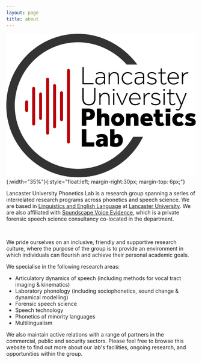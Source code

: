 ```yaml
---
layout: page
title: about
---
```


![logo](img/logo.jpg){:width="35%"}{:style="float:left; margin-right:30px; margin-top: 6px;"}

Lancaster University Phonetics Lab is a research group spanning a series of interrelated research programs across phonetics and speech science. We are based in [Linguistics and English Language](https://www.lancaster.ac.uk/social-sciences/linguistics-and-english-language/) at [Lancaster University](https://www.lancaster.ac.uk). We are also affiliated with [Soundscape Voice Evidence](https://soundscapevoice.com), which is a private forensic speech science consultancy co-located in the department.

<br>

We pride ourselves on an inclusive, friendly and supportive research culture, where the purpose of the group is to provide an environment in which individuals can flourish and achieve their personal academic goals.

We specialise in the following research areas:

* Articulatory dynamics of speech (including methods for vocal tract imaging & kinematics)
* Laboratory phonology (including sociophonetics, sound change & dynamical modelling)
* Forensic speech science
* Speech technology
* Phonetics of minority languages
* Multilingualism

We also maintain active relations with a range of partners in the commercial, public and security sectors. Please feel free to browse this website to find out more about our lab's facilities, ongoing research, and opportunities within the group.